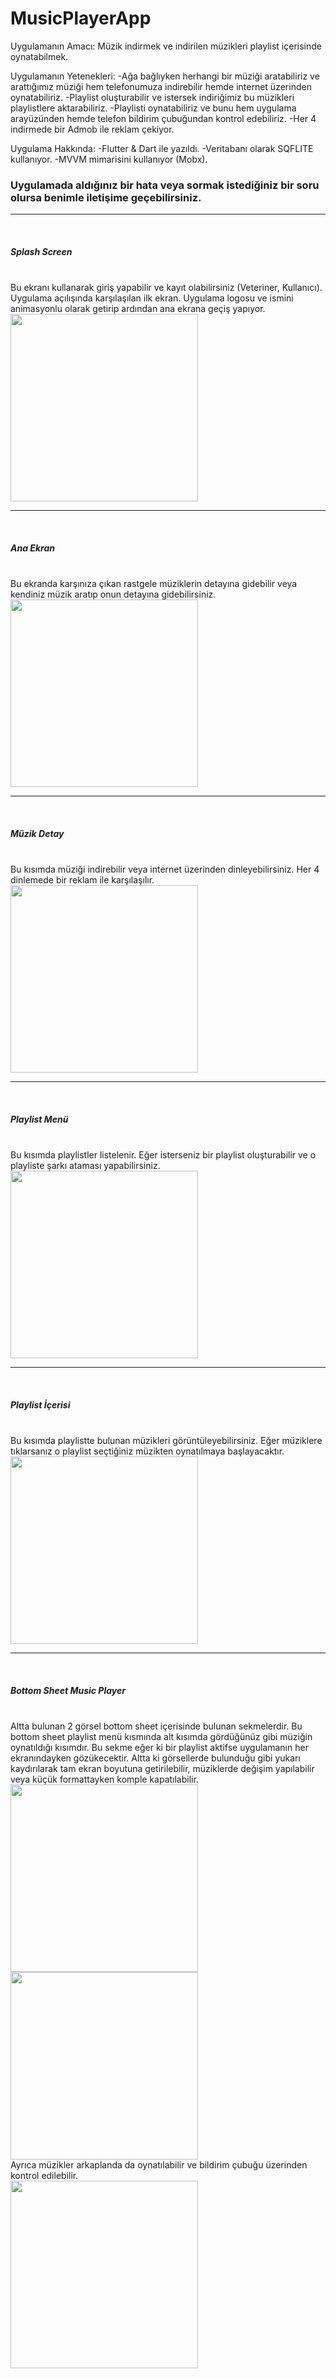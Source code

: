 # MusicPlayerApp
Uygulamanın Amacı:
Müzik indirmek ve indirilen müzikleri playlist içerisinde oynatabilmek.

Uygulamanın Yetenekleri:
-Ağa bağlıyken herhangi bir müziği aratabiliriz ve arattığımız müziği hem telefonumuza indirebilir hemde internet üzerinden oynatabiliriz.
-Playlist oluşturabilir ve istersek indiriğimiz bu müzikleri playlistlere aktarabiliriz.
-Playlisti oynatabiliriz ve bunu hem uygulama arayüzünden hemde telefon bildirim çubuğundan kontrol edebiliriz.
-Her 4 indirmede bir Admob ile reklam çekiyor.

Uygulama Hakkında:
-Flutter & Dart ile yazıldı.
-Veritabanı olarak SQFLITE kullanıyor.
-MVVM mimarisini kullanıyor (Mobx).

<h3>Uygulamada aldığınız bir hata veya sormak istediğiniz bir soru olursa benimle iletişime geçebilirsiniz.</h3>

<hr><br>

<h5>Splash Screen</h5><br>
Bu ekranı kullanarak giriş yapabilir ve kayıt olabilirsiniz (Veteriner, Kullanıcı).<br>
Uygulama açılışında karşılaşılan ilk ekran. Uygulama logosu ve ismini animasyonlu olarak getirip ardından ana ekrana geçiş yapıyor.<br>

<img src="https://user-images.githubusercontent.com/51122010/221429469-8c96ac02-7f70-41d7-9ea1-65d864858b4d.jpg" width="300"/>

<hr><br>

<h5>Ana Ekran</h5><br>
Bu ekranda karşınıza çıkan rastgele müziklerin detayına gidebilir veya kendiniz müzik aratıp onun detayına gidebilirsiniz.<br>

<img src="https://user-images.githubusercontent.com/51122010/221429550-33b656f5-8616-47a4-81db-e1e3c26824a8.jpg" width="300"/>


<hr><br>

<h5>Müzik Detay</h5><br>
Bu kısımda müziği indirebilir veya internet üzerinden dinleyebilirsiniz. Her 4 dinlemede  bir reklam  ile karşılaşılır.<br>

<img src="https://user-images.githubusercontent.com/51122010/221429676-6a7d04aa-4bfc-467c-bae9-f64c97f49060.jpg" width="300"/>

<hr><br>

<h5>Playlist Menü</h5><br>
Bu kısımda playlistler listelenir. Eğer isterseniz bir playlist oluşturabilir ve o playliste şarkı ataması yapabilirsiniz.<br>

<img src="https://user-images.githubusercontent.com/51122010/221429798-50bc5456-451f-4130-964a-c2869d41edce.jpg" width="300"/>

<hr><br>

<h5>Playlist İçerisi</h5><br>
Bu kısımda playlistte bulunan müzikleri görüntüleyebilirsiniz. Eğer müziklere tıklarsanız o playlist seçtiğiniz müzikten oynatılmaya başlayacaktır.<br>

<img src="https://user-images.githubusercontent.com/51122010/221429874-f83f40de-5c1c-4ef7-9c7a-f959e63af954.jpg" width="300"/>

<hr><br>

<h5>Bottom Sheet Music Player</h5><br>
Altta bulunan 2 görsel bottom sheet içerisinde bulunan sekmelerdir. Bu bottom sheet playlist menü kısmında alt kısımda gördüğünüz gibi müziğin oynatıldığı kısımdır. Bu sekme eğer ki bir playlist aktifse uygulamanın her ekranındayken gözükecektir. Altta ki görsellerde bulunduğu gibi yukarı kaydırılarak tam ekran boyutuna getirilebilir, müziklerde değişim yapılabilir veya küçük formattayken komple kapatılabilir.<br>

<img src="https://user-images.githubusercontent.com/51122010/221430070-f8532f27-d705-4ffa-8658-fc62f204a15c.jpg" width="300"/>

<img src="https://user-images.githubusercontent.com/51122010/221430098-a1a8e5d0-df51-47f9-b866-ba557188a05c.jpg" width="300"/>

<br>
Ayrıca müzikler arkaplanda da oynatılabilir ve bildirim çubuğu üzerinden kontrol edilebilir.<br>
<img src="https://user-images.githubusercontent.com/51122010/221430278-acdf29c3-b2cc-4128-b428-e263fb793452.jpg" width="300"/>


